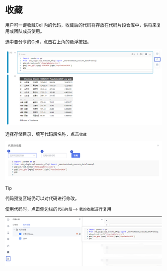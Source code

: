 # 收藏

用户可一键收藏Cell内的代码，收藏后的代码将存放在代码片段仓库中，供将来复用或团队成员使用。

选中要分享的Cell，点击右上角的悬浮按钮。

![图 18](../images/6c2745ca22c66079b7fd2d6ff93c03ef0a3b603b6e6510e3b0780047a828a62d.png)  


选择存储目录，填写代码段名称，点击`收藏`

![图 19](../images/1bd982cf4e21e626c18cfcee3797de314cb5342f3b137e3d16178ffe9c8e5b1f.png)  

> [!Tip]
> 代码预览区域仍可以对代码进行修改。

使用代码时，点击侧边栏的`代码片段`--> `我的收藏`进行复用

![图 20](../images/e24d4816029f2749d5761a5186d211d940219fd411c920982effe20f30cdaae7.png)  
